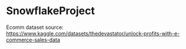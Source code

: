 # SnowflakeProject

Ecomm dataset source: https://www.kaggle.com/datasets/thedevastator/unlock-profits-with-e-commerce-sales-data
